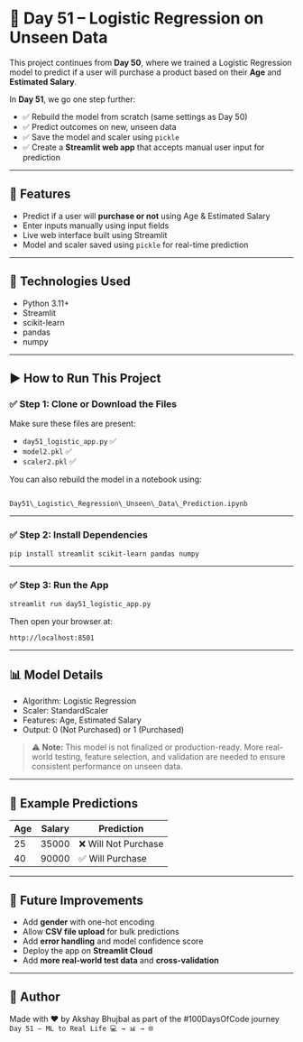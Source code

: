 # 📘 Day 51 – Logistic Regression on Unseen Data

This project continues from **Day 50**, where we trained a Logistic Regression model to predict if a user will purchase a product based on their **Age** and **Estimated Salary**.

In **Day 51**, we go one step further:
- ✅ Rebuild the model from scratch (same settings as Day 50)
- ✅ Predict outcomes on new, unseen data
- ✅ Save the model and scaler using `pickle`
- ✅ Create a **Streamlit web app** that accepts manual user input for prediction

---

## 🚀 Features

- Predict if a user will **purchase or not** using Age & Estimated Salary
- Enter inputs manually using input fields
- Live web interface built using Streamlit
- Model and scaler saved using `pickle` for real-time prediction

---

## 🧠 Technologies Used

- Python 3.11+
- Streamlit
- scikit-learn
- pandas
- numpy

---

## ▶️ How to Run This Project

### ✅ Step 1: Clone or Download the Files

Make sure these files are present:
- `day51_logistic_app.py` ✅
- `model2.pkl` ✅
- `scaler2.pkl` ✅

You can also rebuild the model in a notebook using:
```

Day51\_Logistic\_Regression\_Unseen\_Data\_Prediction.ipynb

````

---

### ✅ Step 2: Install Dependencies

```bash
pip install streamlit scikit-learn pandas numpy
````

---

### ✅ Step 3: Run the App

```bash
streamlit run day51_logistic_app.py
```

Then open your browser at:

```
http://localhost:8501
```

---

## 📊 Model Details

* Algorithm: Logistic Regression
* Scaler: StandardScaler
* Features: Age, Estimated Salary
* Output: 0 (Not Purchased) or 1 (Purchased)

> ⚠️ **Note:**
> This model is not finalized or production-ready.
> More real-world testing, feature selection, and validation are needed to ensure consistent performance on unseen data.

---

## 📝 Example Predictions

| Age | Salary | Prediction          |
| --- | ------ | ------------------- |
| 25  | 35000  | ❌ Will Not Purchase |
| 40  | 90000  | ✅ Will Purchase     |

---

## 🔮 Future Improvements

* Add **gender** with one-hot encoding
* Allow **CSV file upload** for bulk predictions
* Add **error handling** and model confidence score
* Deploy the app on **Streamlit Cloud**
* Add **more real-world test data** and **cross-validation**

---

## 🙌 Author

Made with ❤️ by Akshay Bhujbal as part of the #100DaysOfCode journey
`Day 51 – ML to Real Life 💻 → 📊 → 🌐`
